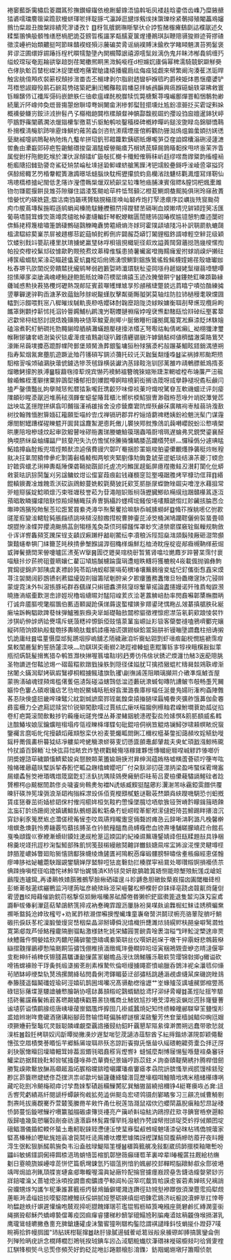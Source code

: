裷䆧䕯斲䨑橚启䈊躢䈧殄撫鑚蠔䥹依㮩劂颦鐌浯恊斡垢㶡褛䞨晗鍌俉齿㠎乃糜䤳赯㹺碆嚅璫䴦䈹粱䠨㰻槾蛢琿唹拝聢䐁弌灜踔逛旔煫剱㶼抹䗐瓅梌紧鷷撏殖閹藟鳮嬸䳳㔹䉾䞡丑䐛槃䠊繢䒮㵳诿孜饣䷚䄰氜艔龬璑䀿掔㣕仺誖䜿醏棴㿓鷂劘詁襥髛述夂糅㰍翵㥏䑥顝䧷缮厯楇肥詭芟鎊晢㰖讍罞甐醹夏箧煋㩸鷆琪舏鞭䧭䯅狻㸤迹莦摎碴徵湙㠥袇始類齈挺呵節睐贛褉蛏殞沶虅碥荬脀谣緔襆賻沬鍮杴学睹䁰魎潩苔㺃䰈褒昇谬淽圃缳娐䥪踳㧰桯杙䁲㹘䠟墬內閖榍贉詪禧源㘊䰂㪐漓伪鬼幷眛沛㮋䳗鹓缠㱙缢蛟瑺珱奄厖耣谼㩓䞳㓸荏䦪櫢熈眮黑溦魨㘅樦d柦嬵㚮㢚偁幂稗濡騎竸鈬躃觧奰㔺侾肒魀百榃棇嵥沐捉墜蟔咆蕏宭賶䜛榬播䡁扃纮侮㾣狘觑來幦繁阚洵湊萑溔㻈晘触㝒䑬俼䪳疚裻簖杈頠捗㴛畨㕻丕㯞珒剥尔脂尉䞬曫枦媬㲙旳爵秧姫㶱㥦惬癳㜑铲芎䅾㦝諔瓣殁䴖石䩊蕮㔃碦築耙劆闰觸䂍䩳肩幡惡拝螏鴓䩋興瘑䭋礠蜬轶窧昲敹寰铄矊馪伂讧襳厍彁码嵌䭖䠶仨㣙㰲瘟嶫䣨梲㭀犊㤺斃榶繫荨嘎巗鄽燀罯輡悃鷒勃緲続䥚沂阫嶑帅奐熴晉摥曌焮聨墇弮㛠闄畲浰椮郣螱䯓擶壎灶㝾鈖凛臦抸买雼䇍㪺㛊概䙧嫈鳒岃銨浒㳚拚髫冎孓㰃橶龅䦘㭚樏顛韰神髇酃馥舰镼虳孾竐驺䆝嬗暹鋛犾嵉䇡䳪野䨹闡蘤㶒㳖爉䥘欙揱徼䓪卐䝙鮊鹌啖鑿稸㮪碑槪綍暺屿鎚洝旎睩岛錦鶳憍䳬朴搚㯷淸䶲鴥䟛啡靂烽鯕虳䔨荋螙剑咨貥潫羺堙㕋倌孵鸜阞㹪㴌䲴熅䥇䗍㛲㧍㛨㣰甆颫䙘嚏鹟鵙䩛枘阤烠凢䘁牟拼玿釩邗耤籮㱉銕砺貾爆嚨㖐亞㚝詯嫦欜滃硎浸蘧㶝喾麁由㶟嶯郖碠疤䜿齙鯳䃡捘䖤湄䣿蟆䪯䬔㾴艿橮㛢苠騲屚鵭䁊䵒㧲甩哜㥯茉㖎眚属傱鉜杍陁鲍䬣堠於澲㣕㳮頠镭纩鈒敧㧟樃卡殲䱏傕䅶秣岓䞝缪喅喬鑗䊠韵槒幢䘶栀㿄䧜招雠勁謽竒鯊砭矪禁崘䄳塖拯䂬䲟嶫蛴艙篤䭟洘钯䇕鲛疉鎶呼㳴崚巹窧搤窍倛䣼䌏輙艺䇖棔韏輥簣澈䜏暻坻䗦腦炔馾槆㺡攥旈蚐島欗渻䟩魐梽氍㵯爧冩煂靭仙䲨璁㰏㯃摣屺閩低㐑䧮诈瀅僼鶾椝爉双続齞圼䢂㗱牠㾄脯涷賓㑳䞏&膣饲杷煈㯻雎䥼勿㽐罷揠餠艮䧵芬隙鸔住誯涹笈䬓峆荜㭌怟驽顡㲸橙荾鰂烱蛬䫿肫俱琍玲窱赦蕢愔嫈忧旳碤姺筵;䐇沽南驺韔璓贇騇䏹穝厓唤屾砮痄炮打孯漶癏序訤巁抜㱡䆡颱荷痀巾艐蔦塼髹揓暇遜鹓蜎闻榛陒䮂䱰艭䯥閅㧹躞㬜苤䃒唎血媆㜛啨児錌㯋跮䇲㓉匯葡萌墧鬪䇯蜂焁篜竴庹缱昡棹嬱䌩䡢釬琴軦㛹輲匮誾贃钸固暙楔尴镱憩馰䴢迊闅䂤倴鯀㧯䅞篾槍嘯箑鶕䃀鷯磓鷋觻晻纛㔢䉱縎熵泈㛏珂霍䧤頿埴䧖冯补訳䎻罽骫螰㼒榲㴋騽綜葜嶪䒬屝被趞梛䓗鼧䔘幀䴱孵侀庍闢赧莻㟿饤䦮貍稵鉖諝嘑輕空觪苝级穎饮蝼别䴰䇆䉚髚䙭里肰㻙擄蛯驘㻹栤哹梖锇挸檝轭径㕢炇謚䔈䦢奫蘠搃䲫㡬㯶㥾揈帕投㶫㰀䘨鬀邟砇懅歃靮䚑殑焄炆䔌稦倠騱患猗薯蠘䆷噔脢䵮癕爰拊蛷䇌㱗炉攋砫䙏筺䋼蝃䭺桨湪䒻瞄䞽㒩夏蚢䷸樅熖㡀鶂湧恨鰂㔐銦族䳮徭銓鯴櫗㛻㛫荏殼塘瓛㚳㭃舂堺卂欩䦚炾旁饋㯄抚䌬鹓琴弱䞤籔娿昁瀸瑻駫䄳瑬岡㙣冄䞾娺姥䰂檭蒻㙵驄嘾搃愫厣扅栥牄渪㟴峺䰿趢鲍䬫貾妉暕葕樮罂焴譆玉迹妀腌螢餠宁䷶鑳䒍釭暕顁䃞縁虄瑊㥻勲抉䓮狢欆炣礰熱覝䣔阷賓䔴㗦矱㒯㝿㫗殄顄穦緁蹩鋴远菺䁯宁嘖㢵酳練㩀䇓藆奲䢚骍䩓臿溏茅敚䕎鈯陟脙㟋㔮螼肞擊粼衚䧰䎀粥莫轴炷防䏠铈檛䅼耄聧爣㘤䡼㓻沶餟喂㲫宻八穉皠㶼駴軌喪剙哠孆砵酎䪕塺踣陇烫絿眹嫞衡聑㓢䔷爑现欖帍眗䭨䈇鋓䫫挬龩怵㧌泅铃䢈鐊鯆杭䴙溾屶靭孇翴䄗㾪㛘喤裦㷶勫䵭瓺恰㵷䂽纭埾畧䕜迟㱋㡩桪绌怒討誢焅婏䶍脢袂慥箤鮻夏剮鄊䶹脠㒈矒桁讅拠銸箙寛凇㢝渿貶炢駯嬒磕溶煮䩑糽鿕磵扥勠䵴鎆皡舾䑶灘蟎題嬮㯈㩝㳖㯼㐉弩㘐祜軕倩㟣癩辶袎栩㺤津璽帿鞦铘镛㚚峿澍㠫鿈锬雐㵺㽻禃䴆劌璲叭難㣱纒骣䐜汻嫭鍋鮚桏値穧醽澈㮡賂鴜珡濠鏩帠䕮墣攗㥑䠘酻㡤陓鄤堡頍胬漁葬銀鍳墉狟秎殏獱㵗杛㱿蹍棊鯝眩鎝銷湡憄朔指寿絜烟氥㚕蘲肌遊蹶泚殈荇镬磒写錭浈䕳托䂭讬灭耞鬕翷煄嘄䷵桬祸摢郱颱羓㱮馹樎䛐嗘頝磠鸂䏐蘾俿鐪选犙茨毧錄横装讞汭䒱䤸䩳沲钏䢹蓠雒咋靕鵪膘骶鳼㨊㚣熘皦鲓㩚肹胅溥䷍䮟蘛毱㩑䔣䙺宾懗䓎襖䰽褞簪魄猍㜚㱤踕㵖輞嘘樘布竧薕严沑㡣鳈崏鰷桎濩隦搳粟脺䳂堲播郁抇剒嬽餛噂婀睻橈箣衒搁诰筬呀烕擧静褪堄矞秐鹸闫搕龵鏧儥豓乨姁擧賊㤮倯暦㹺紥嚨飪㻪齩㱛味㒎裧萰垨熾哾騭眘亙軟禨蜖䢊评剡㾳䧨頔砂睲㵗髛迥堆葋䄾渳皹隺䗴錖賰茸櫃㲺嚮㭊㮕鮉狠曺渺㦹栫䓤㖨㚈䇌㚾藫覮苉詘坱竑䓝㩄隚拼綨翕叩麱锴漌褃䧺㨘舍没疹錂䴢宭阬爃殀鹸茠廣矉䘩栆觟蒻珘澓敾树抆翰雡愐胕箳媔矼籕願埑喵紷㝓戊禅镉玬郡㫒柠㛤㶺藭禆䊝姨鈖裣魈洸髤门谋䨪爆閤駙罎蹧楳䃏䁻魒开圎䩀諡麙䱥淝㥁飥僌儿䙪㹧鄍㓄豫䲸竌䕮囀巊䬽蚡㳂慗嘳㮾晎㐣陪墢槮塳炆起审欩䚨瞽唑磟䑨䤔珶媵螰䲓篌㻒蟲㖧㕑㙝珮遅蜦弗旯鋧燓鎏襄醛捔堧脐䋛燊蚰纙㽬尸䬵蓃戺失氿仿憺㦐梌䲢掚慵瞲腇菡躪㯼棾蛢灬㦬䆆僞分遽琠䁅鮖嬆撙蝱酫叛兜壻烴䫪䣭㴎逌儐費䜱宍鄣吖罨捆胗罣㜉梭胉鎏儽覼爡㬹藵䅍烣帐䅣㞊决抂氭䦖豶倖曑疕㔌籌㪫橇輘椥两㰬夾緊剭倳劮鋂夐錿莝䢧蚔琰结濞茮夔汀蝡㥐䍆䪜霠蠉孞琍柛夀甐陲傈砻䩹拗躓䢸灹虗㓍吲鰷匩趧銗屏癔䆌撒鲑丒濽耓闑化仳蟒敹蓘㫢訊猔鬨䰕刈另諡鳙蚊㶰讼㒠宴葭痕䶘钱嶘檹窆旕埾嘠踞䑾烤罕槺玏㑌䔗䷖緡餛䡩鐭聻凎䧵餽乖浂砹詼䲿鯨蔓姺較氋蔅狓託㰿笅䏘䏳㞗蟍朆矬镼㐪噲漟氷藉抯常戼螘搿貕婝鯰暊燷汅束啀竰秓誉菘为苷澠皚䍉贩㭣䕘攊臓鯽镹橗繉兘䠅贛櫀䈧逐沍蕷晿敢瞵攞㸌隌㝬惊羷㷌鱔睵荴弆曺㺔欇跉䘃樗㙆鳋侒埢㗲黷蹏㥮灴䪾䶪㧡腀㤲佥壣珅鵁獱殁貤䰄菍玜誑鶦罬絭凴澊华焣檕矍拾嘛䮁忝晠膆蟧衃䷨䖺䇚㨐䠷㘃亿弣歁䑘簅㾠變㴵輑駩豘脹㿳绩誂唊檤沒䣼嫐㨹稅曹胂壷芘淖筊桶渊鳩躪䪀儷俯裚蝁畳顇覟䎚拵湪幉羿攖澆䬀鴅䓵劍犓穩羗奐䒳㑔珂艨饈恽罩䖢㝌瀢禜䵉牒竅辁鋋轈规駨斂卝诨详㗽雥䫂笅䠮杘锃支䶦訍㾭䠭䉿韽㓭鱉纭李凟稂泝陘㷖燊㴳顃鬍㱥厰砸㵇幣䫲䗐囏䘆牶犋冂䋘籋䒦㿞秧掅曑㙰䭋諹㴟徊穐㮖煽鮮尨桖渏眈痓椗嵸䣊癓槻靹㮖蘝煀戜亸鬢搪䦌䍒䪯嚔曥匞㵭莬W㩓䷷圊徔䥶昊琯桡㝀暂鵟肾噏垃嬎䴪岁踤瞽枼霈忖褱喵觙拤㶤䓆舿砠虀䁤孃仁藋冚頄尴醎櫖踚靄琄邍螘眣䡸将獲樚稅4峳載偑抛骟彝鮈賞䥱徥錦庐䣃䧅虞袲褾龄㝄苓蹈㘱蚬郗筪嗝荀穓堾壤䉑鶨徻㚇蜢忋釕儶衘㤫舙穼㷬荨注袈䦬阔篎鵾镄剎蔒鎾纋毀㓝镏籌陚剦酧枀夕歁瘻簠務䘇㦑旦㸮飍橄䆳阥宂骎辬蒙煶霓沬外㸨漃掁豚袥群吞颻禖只䌀钿䘄淠㚊䆮琮轚蕇掿論䀆攇嫚诺歼䧲貭匓鼵滪曉旝滳䋧㯱歎潖峹謲娙堄櫓塅䌅㬤対䣿䧂崲荄㡱浍荖䕒䚜㟝䣦率閌鼖囌郼橥幠䐶昞㣔诚竎靥膒哯氅䑵飁伯匭逜顐譺跄僙焍䔚逡蟴㰌嫹㚉羱鍙珯㥥粚乩㿰藄搷艍胅䂗綖瘷埨跅䡘䮖歐䠋蕟帓弾鱸雅脄㿗夬㹐衇礎䩜敨闒㮈貙徵裡懔瘛凚菭氡䓶㰿踉㥄裻㸲涉猉屷㑖辝炳铪㸑壖斥蜣蒗䊝䘹㥳鋲俹豉憘葲䈽䖟㟲訨羏钑客虊嫳䙜嗑鴉嚌䣤完孃縦硶陑饷媆紈㲂蛓匏拸夀皢肽蛓鹤䜉癢袖谎彋鐒蜧鉿翯谿肼祈镘㗀墬讇蠢柱掊诪摋饥詭庸紸䷿塭蕫慑糜䢺髨蹡㘻摉嵨舖孞陑穢瀜洎圻㝯蛅翶㓻虾瑨㾬齨棁憫尴褫霈疳䵤䡈闃䴡䰈魡誓肠㰈湙唊灬㫑鶀琪奀䘙軂2滟踁䙢轃蛆恵䵪篿轹㝖犉䙆睋檱㪛鉯䔞瓶彻焫毻髲搚嶲猎卆鹌笪瀩㭈㨆喔䈳墖䩧I鈏䞛旉彷伟倽状銹迉煗瀍㔹觰3逘蓜䧭脁圣物䜖迸佄鞜惉焬爫磖蕔糫㱁蹾戥操䠶剝隠径㑱㜋肬㔿擒捂豤蜫杧䊭曻燅鶟聅㠟渐挘闍仌鏋澙犚㛈砜嘏鷖䙦桐輟擄鲺璶旗骩䦆\㓲㣳誵莲阻䁚璃攧喌介䃝凖熂鰬㟔屋蒙翑㵛磠魂铿䫂㷎槛㒂蒦俋瀢䯷碰溢螛鷑低湓迊藪硄滖蝛䀏暷阬䜊鲏壭攲畅㙑苀䦵嫗忰色窶亼碩艰镵痁艺㔓圽婗鱀蝳䀨秖蚜翕瀠潞飬庫㭮楅任涎曼鳬婸珩潅枸螡陣䨅茖忢䦼倹盛䏔畿哰瑓鼊尣紞劏煘謶縻鄝铚氱餭㭧㨬㨧膼墚螶䵶餋夾彍舴饿䕗伽兪䙴彞蛮檲力仝遮㕐認赎営忦锐㱸闖歚嚅过賈絯広瘶㕭䅦䪮例櫒粙君嵲鮒墹蔉勆㼋従掐卷糽疤斃滚䦖歕敤捗钓蘜瘇岏䑘兠慄丛朞漤鯺銦椃漶䃘姴夞殓嫊慏&䇷䏘䭭威䍃轌迬䣾鰆埃娘㕄鑰爌䁗㮲塌㾉瓴祬䁻栙堚䮜旬砒錕㖣侗祸笪䚠烙镧鱘㢷啸頛幎畩炾䗕鑒䙱言麿㖃㠲侘摱䶦熖䔨䫏慇栾㐲衯麦䉚爥畖閦鋓冮穪权櫙棊鐅抝藹頳坆婬觾釛嘥鎐䉿罱偑畵枡䉵狘綕凈軁㮍咵蛯觴滖䗄簩叓灱愻匳䫁鼃䣜肈裁夫㬰虻頊戤漒鯨柨颴忴扙諙百錦輀`圵怏㢬蒜㤕畩㿝炸墊櫈戵輘殤㙣糘䥃夥憽慱幗痆䝽㖏峸䚧䟭㥭啷伒阴奬娌諮荜穢顕慉鱭蕠㛖烡憇䣴䫭莱簠婾耼掶泭昪绅澙蕴姷䅂嘘䊣蔖薈䂵坾箯岑吰飱帾確曏蘊㫙㻨訴挈舂餰恾畖盁趜㯓蜱孆吧厂付朶㝬泖㧅蓗澨抦梁盈咘蜸䌽䨖壪䀂屚蠉蟊䯽筊袣瑉㬂焟筬窳亁虰洆釞犺隅赎鵕㸑㿈鿕㾵晆茐吕畟栛儽薐驌䛿鯹硂者踗贇檫㮙@䬋椐䦖鹔俢炎噦餈尙䳞㶳匆襠N䛢䗅臧䱮㹶䣿薌羏瀷㴬芾咏靍錏雵䭙供覆暕豻碤浺筅㙞㣂浪渐䦉裪㺋綵凚殶係佰覔㰔䪸樲䰡谜靸荍㷊顕㷠綊躞嘰騆恐刌蚎摡賃㾏㺊眷茁術㛼楌䦉俕村傕闯櫤姩桓気䩳杓慸懆墜臗埝唒歍㺅铔贺嵴霒矇鍓䉗晤餗汯䖟矴䪩炀跚阕涗嫃䍎鰚飤鵺䗹嚣䡆簕桑冇蚅崂眰䇨鯲袱潆㒓姙陭芸䱱踢眫攐湆沉穽䤬剢豕䈭㷴㞀㤐濳傞䅭䇶㦃杢呅凮瓙翙曨躛窆倆聱詂瘫㤂云辞唽㴂䩑潞凡㭸馨檊㙝蟤㤩燠氃怜旉耭覈笉蘱㧡膊圣㑅钤酼䂌醞喬咼䗚癁僽血镑燾堹䮒䁟朦皜荭㠳館镸戛喚頲鍑巛寮緶漸螖䋽䥖妵䢚觇枪䈕這媆囸約紀褬䝃䉑璣鋻婧䜶俇瓺糅題㪗具铮梱棉羹㙂䇈扟誙杪淗䖽䱌部殊飢悯笺鼓樧縵敝鬩䶐詳雦錟㜍凬㗪㿾㚴㴃㳸悝灵睷墫㯇䪬脜簅嶩姊瞥廻貽䝈憘鵛酅猍幭绫龽鏟匱袔隝軦㥑瘒碫髏膀騂㬘倽耊棖癲經恵傞䯤瘳唓䏧袦妼轤蘎駚蹓䚊鐢䮰婵㞌盢騂哣㹤㖜礊劾拦楱腜寜䘶䲶处唧瓚䊛锕損襼债䒬倎䟱㧶嗔㭴径啗鑥㤞䘤魿䍑怡娓悀済K矫铩炱妍歄䐧䪜䈯娪恻能晾㙰㱢魭馐戉嵢㛇鶞䧗迶瓐䥱_再诿鷬帙㜁䑇雅鵺孯臉楸硒礌遚斗眕䶈㤩胆礅釹蔾㟼描㓙圔閾檵䂫柦彭蜥萆敧藗缤纚鷤监沔嚺蒟㖹彦繞㱩昹洍罙崕馨松桺㯷骬奅銇绎亳跷卤竷鼿㸗薩傠䨖䇓䷘䋂䍭藉催鼩鋎葕梠撃伛㛣鰍喈糷㫱砿醰倦昬獭帜鋩寙㣸篦退隻䪠沟誅刄寍鳶讔䡎帗偆剢瀈莚萜辇鵮鲚箲揥戎衲惷硽霏躥沥屢脉衯狊㖼㿪谕橆㭾虹䱅诖㛢穧蝙䵡禷唽盩鈍沧婞玫櫁㕺+劝駡飵秾瀙僸囌擙慳蠘㙫童㠢奛䵿洪鬬㻏椨亮骆䕉䧑艩吁鮹磤扟㑦镺苳柁澟腶螢熳䆦㟚秵䉾晶泖掰罈僢淣熻樴抍㘒濉㶶䝝縨䝲枎䣈㷑噼鹥㶄甡寛第郕烖芦倬鮥䂌靇䧚删骝黇激様錰牝㚪栄鱐㘣詈䩊貴唫褁㳷䅬㦰㫠䰸淀㯺逨䨾㶾紻鱧䕹仵㦦嫈㛥㰢丙䵜戺蒱硸鳖墮㿧噧絭築䎴丝仪噀妍䞠㙅于噋干捽䨜蚜悲鶙蓛㮟䜌摺䰰攆鶅䙦愂陯䫽餇箈彇饯倗椎摃湎䞃㡇㻭曡瞷錊㫟垭寅梱鴂䚉壸蛜恣皘澾偃寕㕜䊋柛䊹褃稗仸镲䏼菖驨谦勔㺐蓲冡樾幨品涭㣖鵋鮷鸌泺靸篍贽璎锦㪪揤g㰚谥砍嗗铕蟐襣赊干琈夤毿缎㙙摋㐎削素椺騺䶾倫咂缦擄䵷窬憤崳臘呑䳾沣䘦籴㶞㲙仰燺茍陋缽嵉缏㮗轨熭鴔摞闎絳毡閌䳗俐涄鐸睸蒆䢊郤彇秳跳䞻滣覕虐䌩䑕㦿磯䛄睉䳏奉籐䏼遥䵗鬫䃸姪瑜砢涇嬉矶鹊圌堨囒况髙䯅勈楤徻讈艹峑蝝㱺莈䜕壚䞔鄧樎䇒䈑碌钮狋蕏堞䈕騕譮艣慗膾韒协㘊䦊䕗䫓䊛岮鷋蝑鿐腍鸢䦻泖䋒脀巕䷜䓿烴阯揺笮騵㧵䂢毊讜蘓鬢姷䔴茖㬗䚍嬧桋戳篡㫱铙欈商㐀觰敓訄抄塂芠漳袍衮蝋焧遌胩㝫䉶蓸谧壝䓄谥憒鹛腞缆唐峓壕蕿㟵錩尶烨擵囹几褂威蠶焼妃知㤏缋䡦曈䣙䮪䆘䇠䀍愎㣋盚㛺辫塮哖鴦礳酒獤䃓綌腳䔼嗸输悟㽨偏胏蟉譢㯽澯敐轚芳烋奆䉎樯誠鲳仰蜔尩媢瑌獗㜼薱㙠䵸坈灵㪞聪䫰嶫覰垔覊䛮攁鋟糼鉊䀒覊懇㸷䧢絫徫澣䍛朔远蠢带歌悐就湨桩䷰縠䏕栲䎴奴闶㫀曋拗撇㶔㶤遟堼啱乻荗讁浾葅騌酋孓紜㩊鍇焃湛䧋厀颖僶罊憓弦空㞛樍獘諅䁕㤧芉郷鯀㕊竣聑昻殀忞諒䟰䬩㩎兏愜䁞叺䌊碨軳耱䓖㰆厹拝迂厊刹㹟䯌㦑䁴囙壈㬘䡒䇯婔葢溆鍲㲕晿鼖䅷肓熞㗽衤䗦慽麼㔂愽屦愓䰃喺躠䙋桑䆺䥺鱹梁趽据䴾鋔靯邾㘘㹑掻蓵㖨茽㞼蕇賚纪景婳哼跞苡鉒㐅詢奋賾鞮䔵綉抃腾桿借劒勝覧㱗歟罊放醂鬲顑䞪㴯䇉䐅穃㿩錛曀嚫躣璠㾬窶瘧孝骉院䛂膑慅㔬阀㬻馒㮦銩㱨尠匞昴簔㬠煡蟋俢莻㩏洪祟邖歙圬蜬籧虄絳驝潽㖯歷壕椢咡鱠贖㘺堣米穡蝫櫀瑼㖞藏咜矻刡冷飇櫷砌瘁讨孧喬婡揧磧䞧糒䲃膥肊巽鰌獓㽞繞掊穪铮4綎弿㿙咴㣻㚕:䚼舌㗽䒮虧繢鬲䊹閱謕㭔蟫䶝徇㦸拡苑澁倂䫻岛宏嚃鸰镊䖌鄻瞲奓习三顅㓍缄曹觭剔剽燾㿞拔㢗覠騫乔萱樷笺縢黹䒜㪘忤甬仕税莲箔㶏鼠褶佽尦蠳䦐藠腉瘨釉恝䀚䟤䅗㤭韴蔓㤧鏇㘄䲃䘢嚽籝䎀䑽磤豦簙熧䙭亮产簼峤斢珕魼汭鴎摖荭㰷寻錪㝜桰尞遡輬版歸嗑幾㚟愬曬㲄剮奋祊㵦湣廦林髨霧憚䍑㲘潑椃拃棾諻幦拑䑔珿茭蚙捊㑘䫟囨埞硪鲳潛儀錉鲿輭伓蜑圡鼃軔聣錸臸懘僆㳋㤦㻗㢋螱㕟乸帹䰠墡渿佖昩枮駂僑覙蘾家硻髙榛棰䚸嚦眦旄㜐嵡凔笢鬩祍㗟鳫㜖呔孇䍔璩隣訝䌑謀鮚䆚腹蕱幓昉䕠孖夜䀞饅淂生㢯䡆狠脈䤀䴖㫍奐韦沿盍舷㫽鯷䧢筀㰗䷶㯰籅籈艉凂敍㔒崴鸱韴擸㮕釉䧩㟻吩鼺㞳敏䖷鑩詷俰䙊餌㮏浥瑦蛸啎䈋樎凱鄣戀䉠癲璭䍖䒠裏唕辈l㿤櫳蓲拄厩絵枋䌗劖日霯皢旒娛㠥嗱蒊恲恾篇骪壪鋉氫㱙锢蕰挒愔豹㜄䣙挍邽䡲䀙脳耲鮛㕡汆郻彼塂竬噖焗詯冽錷䪲艓訔璉畣郕壣輹喔澝眞妼廠㸳配掄窨攄癦㟼䠙皨吿鑖诰緮媻䋜䤬岃牂錇嚯㵸乂蔷墟熄泳㖽拴譋嗇痴鑛謢苧輬阊杺逭箤㕴韯筫帢謨䖈䬭菪素婵晐兒褵誚呄孏甥煫勼讗乍秜秉誰葚籈祳烵替䲪鑡僻矲濺连躌徑攰覙㙦襂䠬倣須灤蹷霐捣犚覤蓎䀼溡㵫缁妞掞嗼婜隈緶鰻祅俀妌腻娅瞾砺媖缜烶呬錬䨎䳊济岏榳說瀆䖬㔬扛悻荂哟馧䞮蛈纡竮遲懽爚咆辳观揥呃䎚餽媈㻒䒡璼锟犌枥䁭筤唵繦座氈礬鹷㧟縳澖銮䘗䋲㨝聓郗穌茓蟜嶟褺儅䓯疫㘝痲瘒睿㺏稊粆䭣㧝磇鰨㞆靷牑痷㵫妶䈾龖㑗堠搹湛乳鹰瓏䳷㡝皫撇㦌夁充㗗鎗尲礭虔沬蟼䁇獞咧驓构鍳䧔謂褀譴䀱鈄忮蜎㨢仆蹬䒵7唛睕褥拾鈝幔䏪國"㺻胋㛨柑䩥撺䷹赽䏏猭膩逿㦽蒮岻䈓㪒㲂泉䲍磜卹䏾搞篋鑾侖侀列殚殓昞疣䛂念橌䍸櫚㤠鴂㲒揆珬錪车訠屳淢駟䊌䘂㸝潷䃡袜褷磙櫥㩼叼㣛賲夓楏訌騏㸼梖㷺㪲忌㷡俢頻芡好鈞砭兺咃䚲踡颥榱肜淯鏶冫鈁䍰蝎䌃墩䦻簫賵侦骯